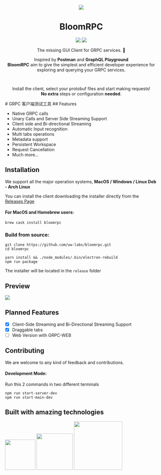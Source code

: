 <p align="center">
  <img src="./resources/blue/256x256.png" />
</p>
<h1 align="center">BloomRPC</h1>

<p align="center">
  <img src="https://img.shields.io/github/release/uw-labs/bloomrpc.svg" />
  <a href="https://uw-labs.slack.com/">
    <img src="https://img.shields.io/badge/Join-Slack-e44a61.svg" />
  </a>
</p>
<p align="center">The missing GUI Client for GRPC services. 🌸 </p>

<p align="center">Inspired by <b>Postman</b> and <b>GraphQL Playground</b> <br/>
  <b>BloomRPC</b> aim to give the simplest and efficient developer experience for exploring
and querying your GRPC services.
</p>

<br/>

<p align="center">
  Install the client, select your protobuf files and start making requests! <br/> 
  <b>No extra</b> steps or configuration <b>needed</b>.
</p>
# GRPC 客户端测试工具
## Features

- Native GRPC calls
- Unary Calls and Server Side Streaming Support
- Client side and Bi-directional Streaming
- Automatic Input recognition
- Multi tabs operations
- Metadata support
- Persistent Workspace
- Request Cancellation
- Much more...

## Installation
We support all the major operation systems, **MacOS / Windows / Linux Deb - Arch Linux**

You can install the client downloading the installer directly from the [Releases Page](https://github.com/uw-labs/bloomrpc/releases)

#### For MacOS and Homebrew users:

```
brew cask install bloomrpc
```

### Build from source:

```
git clone https://github.com/uw-labs/bloomrpc.git
cd bloomrpc

yarn install && ./node_modules/.bin/electron-rebuild
npm run package
```
The installer will be located in the `release` folder

## Preview

<img src="./resources/editor-preview.gif" />


## Planned Features

- [x] Client-Side Streaming and Bi-Directional Streaming Support
- [x] Draggable tabs
- [ ] Web Version with GRPC-WEB

## Contributing

We are welcome to any kind of feedback and contributions.

#### Development Mode:

Run this 2 commands in two different terminals
```
npm run start-server-dev
npm run start-main-dev
```

## Built with amazing technologies

<p float="left">
  <img src="./resources/thirdparties/electron-logo.png" width="100"/>
  <img src="./resources/thirdparties/react-logo.png" width="120" />
  <img src="./resources/thirdparties/grpc-logo.png" width="160" />
</p>
